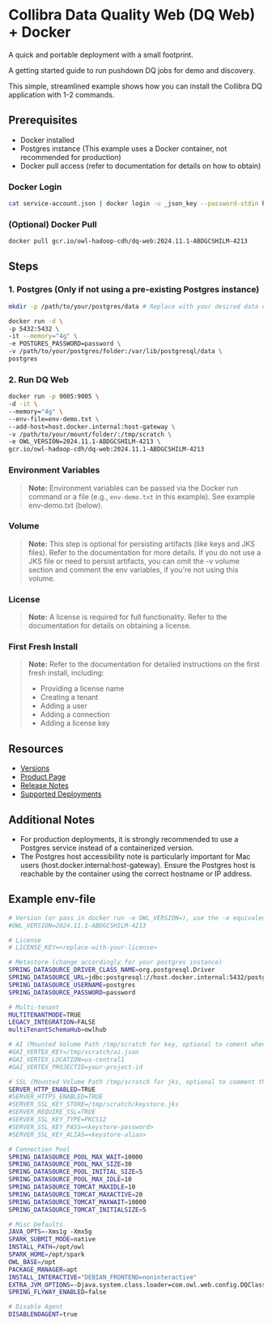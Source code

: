 # Collibra Data Quality Web (DQ Web) + Docker 
A quick and portable deployment with a small footprint.

A getting started guide to run pushdown DQ jobs for demo and discovery.

This simple, streamlined example shows how you can install the Collibra DQ application with 1-2 commands.

## Prerequisites

- Docker installed
- Postgres instance (This example uses a Docker container, not recommended for production)
- Docker pull access (refer to documentation for details on how to obtain)

### Docker Login

```bash
cat service-account.json | docker login -u _json_key --password-stdin https://gcr.io/owl-hadoop-cdh
```

### (Optional) Docker Pull

```bash
docker pull gcr.io/owl-hadoop-cdh/dq-web:2024.11.1-ABDGCSHILM-4213
```

## Steps

### 1. Postgres (Only if not using a pre-existing Postgres instance)

```bash
mkdir -p /path/to/your/postgres/data # Replace with your desired data directory path
```

```bash
docker run -d \
-p 5432:5432 \
-it --memory="4g" \
-e POSTGRES_PASSWORD=password \
-v /path/to/your/postgres/folder:/var/lib/postgresql/data \
postgres
```

### 2. Run DQ Web

```bash
docker run -p 9005:9005 \
-d -it \
--memory="4g" \
--env-file=env-demo.txt \
--add-host=host.docker.internal:host-gateway \
-v /path/to/your/mount/folder/:/tmp/scratch \
-e OWL_VERSION=2024.11.1-ABDGCSHILM-4213 \
gcr.io/owl-hadoop-cdh/dq-web:2024.11.1-ABDGCSHILM-4213
```

### Environment Variables

> **Note:** Environment variables can be passed via the Docker run command or a file (e.g., `env-demo.txt` in this example).  See example env-demo.txt (below). 

### Volume

> **Note:** This step is optional for persisting artifacts (like keys and JKS files). Refer to the documentation for more details. If you do not use a JKS file or need to persist artifacts, you can omit the -v volume section and comment the env variables, if you're not using this volume. 

### License

> **Note:** A license is required for full functionality. Refer to the documentation for details on obtaining a license.

### First Fresh Install

> **Note:** Refer to the documentation for detailed instructions on the first fresh install, including:
> - Providing a license name
> - Creating a tenant
> - Adding a user
> - Adding a connection
> - Adding a license key

## Resources

- [Versions](https://productresources.collibra.com/docs/collibra/latest/Content/DataQuality/Builds.htm)
- [Product Page](https://www.collibra.com/us/en/products/data-quality-and-observability)
- [Release Notes](https://productresources.collibra.com/docs/collibra/latest/Content/DataQuality/release-notes.htm)
- [Supported Deployments](https://productresources.collibra.com/docs/collibra/latest/Content/DataQuality/Installation/to_installation.htm)

## Additional Notes

- For production deployments, it is strongly recommended to use a Postgres service instead of a containerized version.
- The Postgres host accessibility note is particularly important for Mac users (host.docker.internal:host-gateway). Ensure the Postgres host is reachable by the container using the correct hostname or IP address.

## Example env-file
```bash
# Version (or pass in docker run -e OWL_VERSION=), use the -e equivalent in the docker run command
#OWL_VERSION=2024.11.1-ABDGCSHILM-4213

# License
# LICENSE_KEY=<replace-with-your-license>

# Metastore (change accordingly for your postgres instance)
SPRING_DATASOURCE_DRIVER_CLASS_NAME=org.postgresql.Driver
SPRING_DATASOURCE_URL=jdbc:postgresql://host.docker.internal:5432/postgres
SPRING_DATASOURCE_USERNAME=postgres
SPRING_DATASOURCE_PASSWORD=password

# Multi-tenant
MULTITENANTMODE=TRUE
LEGACY_INTEGRATION=FALSE
multiTenantSchemaHub=owlhub

# AI (Mounted Volume Path /tmp/scratch for key, optional to coment when not using AI functionality)  
#GAI_VERTEX_KEY=/tmp/scratch/ai.json
#GAI_VERTEX_LOCATION=us-central1
#GAI_VERTEX_PROJECTID=your-project-id

# SSL (Mounted Volume Path /tmp/scratch for jks, optional to comment this section when SERVER_HTTP_ENABLED=TRUE)
SERVER_HTTP_ENABLED=TRUE
#SERVER_HTTPS_ENABLED=TRUE
#SERVER_SSL_KEY_STORE=/tmp/scratch/keystore.jks
#SERVER_REQUIRE_SSL=TRUE
#SERVER_SSL_KEY_TYPE=PKCS12
#SERVER_SSL_KEY_PASS=<keystore-password>
#SERVER_SSL_KEY_ALIAS=<keystore-alias>

# Connection Pool
SPRING_DATASOURCE_POOL_MAX_WAIT=10000
SPRING_DATASOURCE_POOL_MAX_SIZE=30
SPRING_DATASOURCE_POOL_INITIAL_SIZE=5
SPRING_DATASOURCE_POOL_MAX_IDLE=10
SPRING_DATASOURCE_TOMCAT_MAXIDLE=10
SPRING_DATASOURCE_TOMCAT_MAXACTIVE=20
SPRING_DATASOURCE_TOMCAT_MAXWAIT=10000 
SPRING_DATASOURCE_TOMCAT_INITIALSIZE=5

# Misc Defaults
JAVA_OPTS=-Xms1g -Xmx5g
SPARK_SUBMIT_MODE=native
INSTALL_PATH=/opt/owl
SPARK_HOME=/opt/spark
OWL_BASE=/opt
PACKAGE_MANAGER=apt
INSTALL_INTERACTIVE="DEBIAN_FRONTEND=noninteractive"
EXTRA_JVM_OPTIONS=-Djava.system.class.loader=com.owl.web.config.DQClassLoader
SPRING_FLYWAY_ENABLED=false

# Disable Agent
DISABLENOAGENT=true
```
